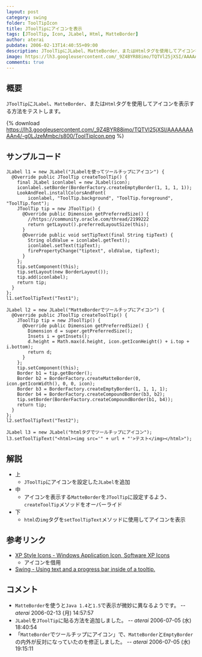 ```yaml
---
layout: post
category: swing
folder: ToolTipIcon
title: JToolTipにアイコンを表示
tags: [JToolTip, Icon, JLabel, Html, MatteBorder]
author: aterai
pubdate: 2006-02-13T14:40:55+09:00
description: JToolTipにJLabel、MatteBorder、またはHtmlタグを使用してアイコンを表示する方法をテストします。
image: https://lh3.googleusercontent.com/_9Z4BYR88imo/TQTVl25jXSI/AAAAAAAAAn4/-g0LJzeMmbc/s800/ToolTipIcon.png
comments: true
---
```

## 概要
`JToolTip`に`JLabel`、`MatteBorder`、または`Html`タグを使用してアイコンを表示する方法をテストします。

{% download https://lh3.googleusercontent.com/_9Z4BYR88imo/TQTVl25jXSI/AAAAAAAAAn4/-g0LJzeMmbc/s800/ToolTipIcon.png %}

## サンプルコード
<pre class="prettyprint"><code>JLabel l1 = new JLabel("JLabelを使ってツールチップにアイコン") {
  @Override public JToolTip createToolTip() {
    final JLabel iconlabel = new JLabel(icon);
    iconlabel.setBorder(BorderFactory.createEmptyBorder(1, 1, 1, 1));
    LookAndFeel.installColorsAndFont(
        iconlabel, "ToolTip.background", "ToolTip.foreground", "ToolTip.font");
    JToolTip tip = new JToolTip() {
      @Override public Dimension getPreferredSize() {
        //https://community.oracle.com/thread/2199222
        return getLayout().preferredLayoutSize(this);
      }
      @Override public void setTipText(final String tipText) {
        String oldValue = iconlabel.getText();
        iconlabel.setText(tipText);
        firePropertyChange("tiptext", oldValue, tipText);
      }
    };
    tip.setComponent(this);
    tip.setLayout(new BorderLayout());
    tip.add(iconlabel);
    return tip;
  }
};
l1.setToolTipText("Test1");
</code></pre>
<pre class="prettyprint"><code>JLabel l2 = new JLabel("MatteBorderでツールチップにアイコン") {
  @Override public JToolTip createToolTip() {
    JToolTip tip = new JToolTip() {
      @Override public Dimension getPreferredSize() {
        Dimension d = super.getPreferredSize();
        Insets i = getInsets();
        d.height = Math.max(d.height, icon.getIconHeight() + i.top + i.bottom);
        return d;
      }
    };
    tip.setComponent(this);
    Border b1 = tip.getBorder();
    Border b2 = BorderFactory.createMatteBorder(0, icon.getIconWidth(), 0, 0, icon);
    Border b3 = BorderFactory.createEmptyBorder(1, 1, 1, 1);
    Border b4 = BorderFactory.createCompoundBorder(b3, b2);
    tip.setBorder(BorderFactory.createCompoundBorder(b1, b4));
    return tip;
  }
};
l2.setToolTipText("Test2");
</code></pre>
<pre class="prettyprint"><code>JLabel l3 = new JLabel("htmlタグでツールチップにアイコン");
l3.setToolTipText("&lt;html&gt;&lt;img src='" + url + "'&gt;テスト&lt;/img&gt;&lt;/html&gt;");
</code></pre>

## 解説
- 上
    - `JToolTip`にアイコンを設定した`JLabel`を追加
- 中
    - アイコンを表示する`MatteBorder`を`JToolTip`に設定するよう、`createToolTip`メソッドをオーバーライド
- 下
    - `html`の`img`タグを`setToolTipText`メソッドに使用してアイコンを表示

<!-- dummy comment line for breaking list -->

## 参考リンク
- [XP Style Icons - Windows Application Icon, Software XP Icons](http://www.icongalore.com/)
    - アイコンを借用
- [Swing - Using text and a progress bar inside of a tooltip.](https://community.oracle.com/thread/2199222)

<!-- dummy comment line for breaking list -->

## コメント
- `MatteBorder`を使うと`Java 1.4`と`1.5`で表示が微妙に異なるようです。 -- *aterai* 2006-02-13 (月) 14:57:57
- `JLabel`を`JToolTip`に貼る方法を追加しました。 -- *aterai* 2006-07-05 (水) 18:40:54
- 「`MatteBorder`でツールチップにアイコン」で、`MatteBorder`と`EmptyBorder`の内外が反対になっていたのを修正しました。 -- *aterai* 2006-07-05 (水) 19:15:11

<!-- dummy comment line for breaking list -->
